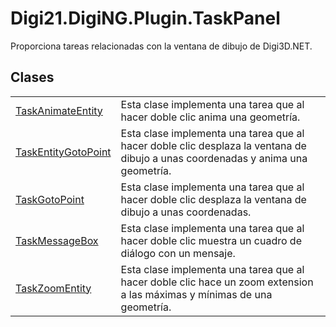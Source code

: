 # Digi21.DigiNG.Plugin.TaskPanel

Proporciona tareas relacionadas con la ventana de dibujo de Digi3D.NET.

## Clases

|  |  |
| :--- | :--- |
| [TaskAnimateEntity](taskanimateentity.md) | Esta clase implementa una tarea que al hacer doble clic anima una geometría. |
| [TaskEntityGotoPoint](taskentitygotopoint.md) | Esta clase implementa una tarea que al hacer doble clic desplaza la ventana de dibujo a unas coordenadas y anima una geometría. |
| [TaskGotoPoint](taskgotopoint.md) | Esta clase implementa una tarea que al hacer doble clic desplaza la ventana de dibujo a unas coordenadas. |
| [TaskMessageBox](taskmessagebox.md) | Esta clase implementa una tarea que al hacer doble clic muestra un cuadro de diálogo con un mensaje. |
| [TaskZoomEntity](taskzoomentity.md) | Esta clase implementa una tarea que al hacer doble clic hace un zoom extension a las máximas y mínimas de una geometría. |

